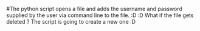 #The python script opens a file and adds the username and password supplied by the user via command line to the file. :D :D 
What if the file gets deleted ? The script is going to create a new one :D 
